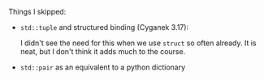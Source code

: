 Things I skipped:


* ``std::tuple`` and structured binding (Cyganek 3.17):

  I didn't see the need for this when we use ``struct`` so often
  already.  It is neat, but I don't think it adds much to the course.

* ``std::pair`` as an equivalent to a python dictionary
